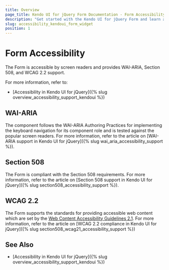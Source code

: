 ```yaml
---
title: Overview
page_title: Kendo UI for jQuery Form Documentation - Form Accessibility
description: "Get started with the Kendo UI for jQuery Form and learn about its accessibility support for WAI-ARIA, Section 508, and WCAG 2.2."
slug: accessibility_kendoui_form_widget
position: 1
---
```


# Form Accessibility

The Form is accessible by screen readers and provides WAI-ARIA, Section 508, and WCAG 2.2 support.

For more information, refer to:

* [Accessibility in Kendo UI for jQuery]({% slug overview_accessibility_support_kendoui %})

## WAI-ARIA

The component follows the WAI-ARIA Authoring Practices for implementing the keyboard navigation for its component role and is tested against the popular screen readers. For more information, refer to the article on [WAI-ARIA support in Kendo UI for jQuery]({% slug wai_aria_accessibility_support %}).

## Section 508

The Form is compliant with the Section 508 requirements. For more information, refer to the article on [Section 508 support in Kendo UI for jQuery]({% slug section508_accessibility_support %}).

## WCAG 2.2

The Form supports the standards for providing accessible web content which are set by the [Web Content Accessibility Guidelines 2.1](https://www.w3.org/TR/WCAG/). For more information, refer to the article on [WCAG 2.2 compliance in Kendo UI for jQuery]({% slug section508_wcag21_accessibility_support %})

## See Also

* [Accessibility in Kendo UI for jQuery]({% slug overview_accessibility_support_kendoui %})
